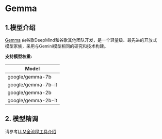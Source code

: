 # Gemma

## 1.模型介绍

[Gemma](https://blog.google/technology/developers/gemma-open-models/)  由谷歌DeepMind和谷歌其他团队开发，是一个轻量级、最先进的开放式模型家族，采用与Gemini模型相同的研究和技术构建。

**支持模型权重:**

| Model              |
| ------------------ |
| google/gemma-7b    |
| google/gemma-7b-it |
| google/gemma-2b    |
| google/gemma-2b-it |

## 2. 模型精调

请参考[LLM全流程工具介绍](../README.md)
